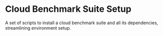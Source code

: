 # Cloud Benchmark Suite Setup
A set of scripts to install a cloud benchmark suite and all its dependencies, streamlining environment setup.
